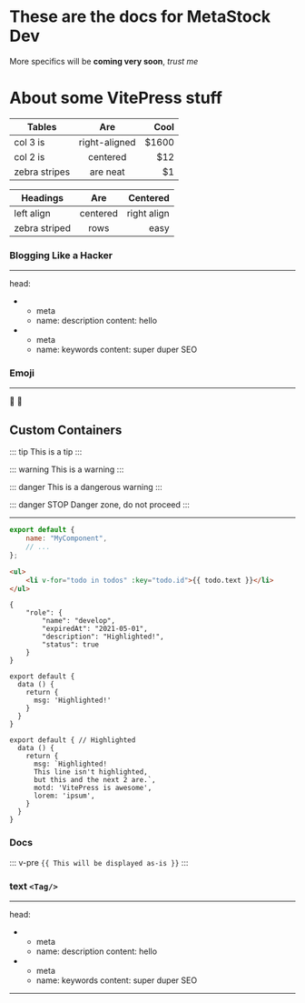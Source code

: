 # These are the docs for MetaStock Dev

More specifics will be **coming very soon**, _trust me_

# About some VitePress stuff

| Tables        |      Are      |  Cool |
| ------------- | :-----------: | ----: |
| col 3 is      | right-aligned | $1600 |
| col 2 is      |   centered    |   $12 |
| zebra stripes |   are neat    |    $1 |

| Headings      |   Are    |    Centered |
| ------------- | :------: | ----------: |
| left align    | centered | right align |
| zebra striped |   rows   |        easy |

### Blogging Like a Hacker

---

head:

- - meta
  - name: description
    content: hello
- - meta
  - name: keywords
    content: super duper SEO

### Emoji

---

:tada: :100:

## Custom Containers

::: tip
This is a tip
:::

::: warning
This is a warning
:::

::: danger
This is a dangerous warning
:::

::: danger STOP
Danger zone, do not proceed
:::

---

```js
export default {
	name: "MyComponent",
	// ...
};
```

```html
<ul>
	<li v-for="todo in todos" :key="todo.id">{{ todo.text }}</li>
</ul>
```

```json{5}
{
    "role": {
        "name": "develop",
        "expiredAt": "2021-05-01",
        "description": "Highlighted!",
        "status": true
    }
}
```

```js{4}
export default {
  data () {
    return {
      msg: 'Highlighted!'
    }
  }
}
```

```js{1,4,6-7}
export default { // Highlighted
  data () {
    return {
      msg: `Highlighted!
      This line isn't highlighted,
      but this and the next 2 are.`,
      motd: 'VitePress is awesome',
      lorem: 'ipsum',
    }
  }
}
```

### Docs

::: v-pre
`{{ This will be displayed as-is }}`
:::

### text `<Tag/>`

---

head:

- - meta
  - name: description
    content: hello
- - meta
  - name: keywords
    content: super duper SEO

---
